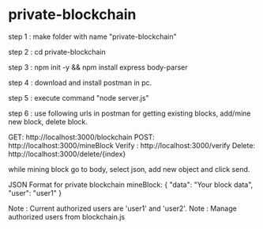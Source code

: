 # private-blockchain

step 1 : make folder with name "private-blockchain"

step 2 : cd private-blockchain

step 3 : npm init -y && npm install express body-parser

step 4 : download and install postman in pc.

step 5 : execute command "node server.js"

step 6 : use following urls in postman for getting existing blocks, add/mine new block, delete block.

GET: http://localhost:3000/blockchain POST: http://localhost:3000/mineBlock Verify : http://localhost:3000/verify Delete: http://localhost:3000/delete/{index}

while mining block go to body, select json, add new object and click send.



JSON Format for private blockchain mineBlock:
{
    "data": "Your block data",
    "user": "user1"
}

Note : Current authorized users are 'user1' and 'user2'.
Note : Manage authorized users from blockchain.js
